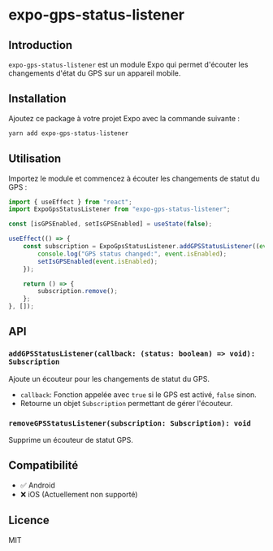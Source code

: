 # expo-gps-status-listener

## Introduction

`expo-gps-status-listener` est un module Expo qui permet d'écouter les changements d'état du GPS sur un appareil mobile.

## Installation

Ajoutez ce package à votre projet Expo avec la commande suivante :

```sh
yarn add expo-gps-status-listener
```

## Utilisation

Importez le module et commencez à écouter les changements de statut du GPS :

```typescript
import { useEffect } from "react";
import ExpoGpsStatusListener from "expo-gps-status-listener";

const [isGPSEnabled, setIsGPSEnabled] = useState(false);

useEffect(() => {
	const subscription = ExpoGpsStatusListener.addGPSStatusListener((event) => {
		console.log("GPS status changed:", event.isEnabled);
		setIsGPSEnabled(event.isEnabled);
	});

	return () => {
		subscription.remove();
	};
}, []);
```

## API

### `addGPSStatusListener(callback: (status: boolean) => void): Subscription`

Ajoute un écouteur pour les changements de statut du GPS.

- `callback`: Fonction appelée avec `true` si le GPS est activé, `false` sinon.
- Retourne un objet `Subscription` permettant de gérer l'écouteur.

### `removeGPSStatusListener(subscription: Subscription): void`

Supprime un écouteur de statut GPS.

## Compatibilité

- ✅ Android
- ❌ iOS (Actuellement non supporté)

## Licence

MIT
